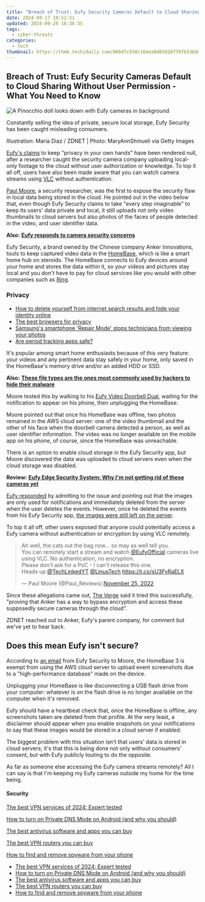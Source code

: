```yaml
---
title: "Breach of Trust: Eufy Security Cameras Default to Cloud Sharing Without User Permission - What You Need to Know"
date: 2024-09-17 10:52:51
updated: 2024-09-20 10:36:55
tags:
  - cyber-threats
categories:
  - tech
thumbnail: https://thmb.techidaily.com/086d7c930c164ea9d01018f76fb536ddc6879aa44f658266ac4dd473faff469b.jpg
---
```


## Breach of Trust: Eufy Security Cameras Default to Cloud Sharing Without User Permission - What You Need to Know

![A Pinocchio doll looks down with Eufy cameras in background](https://www.zdnet.com/a/img/resize/b20025299658fc223a48faa5444d772049fb2a8a/2022/12/02/f73a1d83-25ee-4dcf-8982-0628f4bf5851/eufy-security-issues.jpg?auto=webp&width=1280)

Constantly selling the idea of private, secure local storage, Eufy Security has been caught misleading consumers.

Illustration: Maria Diaz / ZDNET | Photo: MaryAnnShmueli via Getty Images

[Eufy's claims](https://us.eufy.com/pages/security-eufycam3?ref=quickintro) to keep "privacy in your own hands" have been rendered null, after a researcher caught the security camera company uploading local-only footage to the cloud without user authorization or knowledge. To top it all off, users have also been made aware that you can watch camera streams using [VLC](https://www.videolan.org/vlc/) without authentication.

[Paul Moore](https://paul.reviews/), a security researcher, was the first to expose the security flaw in local data being stored in the cloud. He pointed out in the video below that, even though Eufy Security claims to take "every step imaginable" to keep its users' data private and local, it still uploads not only video thumbnails to cloud servers but also photos of the faces of people detected in the video, and user identifier data. 

**Also:** [**Eufy responds to camera security concerns**](https://www.zdnet.com/home-and-office/smart-home/eufy-security-responds-to-security-concerns/)

Eufy Security, a brand owned by the Chinese company Anker Innovations, touts to keep captured video data in the [HomeBase](https://buy.geni.us/Proxy.ashx?TSID=368250&GR%5FURL=https%3A%2F%2Fwww.amazon.com%2Feufy-Security-Compatibility-Military-Grade-Encryption%2Fdp%2FB09QG8FJ13%3Ftag%3Dzd-buy-button-20%26ascsubtag%3D%5F%5FCOM%5FCLICK%5FID%5F%5F%7C86592d30-8f01-4ef2-a58f-cc5dd5ced958%7Cdtp&dtb=1), which is like a smart home hub on steroids. The HomeBase connects to Eufy devices around your home and stores the data within it, so your videos and pictures stay local and you don't have to pay for cloud services like you would with other companies such as [Ring](https://buy.geni.us/Proxy.ashx?TSID=368250&GR%5FURL=https%3A%2F%2Fwww.amazon.com%2Fstores%2FRing%2Fpage%2F77B53039-540E-4816-BABB-49AA21285FCF%3Ftag%3Dzd-buy-button-20%26ascsubtag%3D%5F%5FCOM%5FCLICK%5FID%5F%5F%7C86592d30-8f01-4ef2-a58f-cc5dd5ced958%7Cdtp&dtb=1). 

### Privacy

* [How to delete yourself from internet search results and hide your identity online](https://www.zdnet.com/article/how-to-delete-yourself-from-internet-search-results-and-hide-your-identity-online/)
* [The best browsers for privacy](https://www.zdnet.com/article/best-browser-for-privacy/)
* [Samsung's smartphone 'Repair Mode' stops technicians from viewing your photos](https://www.zdnet.com/article/samsungs-smartphone-repair-mode-will-keep-nosy-technicians-from-looking-at-your-photos/)
* [Are period tracking apps safe?](https://www.zdnet.com/article/period-tracking-apps-are-no-longer-safe-delete-them/)

It's popular among smart home enthusiasts because of this very feature: your videos and any pertinent data stay safely in your home, only saved in the HomeBase's memory drive and/or an added HDD or SSD. 

**Also:** [**These file types are the ones most commonly used by hackers to hide their malware**](https://www.zdnet.com/article/these-file-types-are-the-ones-most-commonly-used-by-hackers-to-hide-their-malware/)

Moore tested this by walking to his [Eufy Video Doorbell Dual](https://buy.geni.us/Proxy.ashx?TSID=368250&GR%5FURL=https%3A%2F%2Fwww.amazon.com%2Feufy-Security-Battery-Powered-Detection-Recognition%2Fdp%2FB09QFK3JWS%3Ftag%3Dzd-buy-button-20%26ascsubtag%3D%5F%5FCOM%5FCLICK%5FID%5F%5F%7C86592d30-8f01-4ef2-a58f-cc5dd5ced958%7Cdtp&dtb=1), waiting for the notification to appear on his phone, then unplugging the HomeBase. 

Moore pointed out that once his HomeBase was offline, two photos remained in the AWS cloud server: one of the video thumbmail and the other of his face when the doorbell camera detected a person, as well as user identifier information. The video was no longer available on the mobile app on his phone, of course, since the HomeBase was unreachable.

There is an option to enable cloud storage in the Eufy Security app, but Moore discovered the data was uploaded to cloud servers even when the cloud storage was disabled.

**Review:** [**Eufy Edge Security System: Why I'm not getting rid of these cameras yet**](https://www.zdnet.com/home-and-office/smart-home/eufycam-3-homebase-3-review/)

[Eufy responded](https://twitter.com/Paul%5FReviews/status/1595793302565146626/photo/1) by admitting to the issue and pointing out that the images are only used for notifications and immediately deleted from the server when the user deletes the events. However, once he deleted the events from his Eufy Security app, [the images were still left on the server](https://www.youtube.com/watch?v=etpbq%5FHH79c).

To top it all off, other users exposed that anyone could potentially access a Eufy camera without authentication or encryption by using VLC remotely.

> Ah well, the cats out the bag now... so may as well tell you.  
> You can remotely start a stream and watch [@EufyOfficial](https://twitter.com/EufyOfficial?ref%5Fsrc=twsrc^tfw) cameras live using VLC. No authentication, no encryption.  
> Please don't ask for a PoC - I can't release this one.  
> Heads up [@TechLinkedYT](https://twitter.com/TechLinkedYT?ref%5Fsrc=twsrc^tfw) [@LinusTech](https://twitter.com/LinusTech?ref%5Fsrc=twsrc^tfw) <https://t.co/sU3FyRaELX>
> 
> — Paul Moore (@Paul\_Reviews) [November 25, 2022](https://twitter.com/Paul%5FReviews/status/1596048648416423936?ref%5Fsrc=twsrc^tfw)

Since these allegations came out, [The Verge](https://www.theverge.com/2022/11/30/23486753/anker-eufy-security-camera-cloud-private-encryption-authentication-storage?rel=%22nofollow%22) said it tried this successfully, "proving that Anker has a way to bypass encryption and access these supposedly secure cameras through the cloud".

ZDNET reached out to Anker, Eufy's parent company, for comment but we've yet to hear back.

## Does this mean Eufy isn't secure?

According to [an email](https://twitter.com/Paul%5FReviews/status/1595793302565146626/photo/1) from Eufy Security to Moore, the HomeBase 3 is exempt from using the AWS cloud server to upload event screenshots due to a "high-performance database" made on the device. 

Unplugging your HomeBase is like disconnecting a USB flash drive from your computer: whatever is on the flash drive is no longer available on the computer when it's removed. 

Eufy should have a heartbeat check that, once the HomeBase is offline, any screenshots taken are deleted from that profile. At the very least, a disclaimer should appear when you enable snapshots on your notifications to say that these images would be stored in a cloud server if enabled. 

The biggest problem with this situation isn't that users' data is stored in cloud servers; it's that this is being done not only without consumers' consent, but with Eufy publicly touting to do the opposite. 

As far as someone else accessing the Eufy camera streams remotely? All I can say is that I'm keeping my Eufy cameras outside my home for the time being. 

#### Security

[The best VPN services of 2024: Expert tested](https://www.zdnet.com/article/best-vpn/ "The best VPN services of 2024: Expert tested")

[How to turn on Private DNS Mode on Android (and why you should)](https://www.zdnet.com/article/how-to-turn-on-private-dns-mode-on-android-and-why-you-should/ "How to turn on Private DNS Mode on Android (and why you should)")

[The best antivirus software and apps you can buy](https://www.zdnet.com/article/best-antivirus/ "The best antivirus software and apps you can buy")

[The best VPN routers you can buy](https://www.zdnet.com/article/best-vpn-router/ "The best VPN routers you can buy")

[How to find and remove spyware from your phone](https://www.zdnet.com/article/how-to-find-and-remove-spyware-from-your-phone/ "How to find and remove spyware from your phone")

* [The best VPN services of 2024: Expert tested](https://www.zdnet.com/article/best-vpn/ "The best VPN services of 2024: Expert tested")
* [How to turn on Private DNS Mode on Android (and why you should)](https://www.zdnet.com/article/how-to-turn-on-private-dns-mode-on-android-and-why-you-should/ "How to turn on Private DNS Mode on Android (and why you should)")
* [The best antivirus software and apps you can buy](https://www.zdnet.com/article/best-antivirus/ "The best antivirus software and apps you can buy")
* [The best VPN routers you can buy](https://www.zdnet.com/article/best-vpn-router/ "The best VPN routers you can buy")
* [How to find and remove spyware from your phone](https://www.zdnet.com/article/how-to-find-and-remove-spyware-from-your-phone/ "How to find and remove spyware from your phone")

<ins class="adsbygoogle"
     style="display:block"
     data-ad-format="autorelaxed"
     data-ad-client="ca-pub-7571918770474297"
     data-ad-slot="1223367746"></ins>



<ins class="adsbygoogle"
     style="display:block"
     data-ad-client="ca-pub-7571918770474297"
     data-ad-slot="8358498916"
     data-ad-format="auto"
     data-full-width-responsive="true"></ins>
